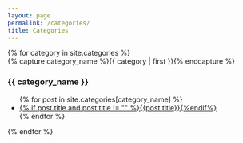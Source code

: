 ```yaml
---
layout: page
permalink: /categories/
title: Categories
---
```


<div id="archives">
 {% for category in site.categories %}
  <div class="archive-group">
{% capture category_name %}{{ category | first }}{% endcapture %}
<div id="#{{ category_name | slugize }}"></div>
<p></p>
<h3 class="category-head">{{ category_name }}</h3>
<a name="{{ category_name | slugize }}"></a>
   <ul>
{% for post in site.categories[category_name] %}
<article class="archive-item">
<li><a href="{{ site.baseurl }}{{ post.url }}">{% if post.title and post.title != "" %}{{post.title}}{%endif%}</a></li>
</article>
{% endfor %}
   </ul></div>
{% endfor %}
</div>
